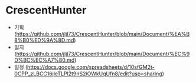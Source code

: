 # CrescentHunter

- 기획 (https://github.com/jljl73/CrescentHunter/blob/main/Document/%EA%B8%B0%ED%9A%8D.md)
- 일지 (https://github.com/jljl73/CrescentHunter/blob/main/Document/%EC%9D%BC%EC%A7%80.md)
- 일정 (https://docs.google.com/spreadsheets/d/10sfGM2t-0CPP_zLBCC16jleTLPl2t9nS2iOWkUqUfn8/edit?usp=sharing)